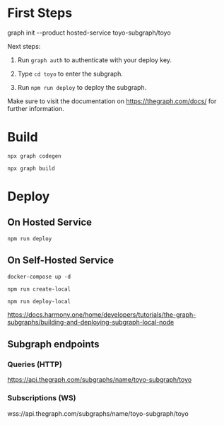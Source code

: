# First Steps

graph init --product hosted-service toyo-subgraph/toyo

Next steps:

  1. Run `graph auth` to authenticate with your deploy key.

  2. Type `cd toyo` to enter the subgraph.

  3. Run `npm run deploy` to deploy the subgraph.

Make sure to visit the documentation on https://thegraph.com/docs/ for further information.

# Build

`npx graph codegen`

`npx graph build`

# Deploy

## On Hosted Service

`npm run deploy`

## On Self-Hosted Service

`docker-compose up -d`

`npm run create-local`

`npm run deploy-local`

https://docs.harmony.one/home/developers/tutorials/the-graph-subgraphs/building-and-deploying-subgraph-local-node

## Subgraph endpoints

### Queries (HTTP)

https://api.thegraph.com/subgraphs/name/toyo-subgraph/toyo

### Subscriptions (WS)

wss://api.thegraph.com/subgraphs/name/toyo-subgraph/toyo